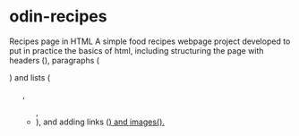 # odin-recipes
Recipes page in HTML
A simple food recipes webpage project developed to put in practice the basics of html, including structuring the page with headers (<h1-6>), paragraphs (<p>) and lists (<ol>, <ul>, <li>), and adding links (<a href="">) and images(<img src="" alt="">).
